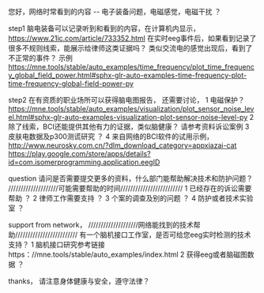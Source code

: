 
您好，网络时常看到的内容 -- 电子装备问题，电磁感觉，电磁干扰 ？

step1
脑电装备可以记录听到和看到的内容，在计算机内显示， https://www.21ic.com/article/733352.html
在实时eeg事件后，如果看到记录了很多不规则线索，能展示给律师这类证据吗？  类似交流电的感觉出现后，看到了不正常的事件？
示例 https://mne.tools/stable/auto_examples/time_frequency/plot_time_frequency_global_field_power.html#sphx-glr-auto-examples-time-frequency-plot-time-frequency-global-field-power-py

step2
在有资质的职业场所可以获得脑电图报告，
还需要讨论，
1 电磁保护？ https://mne.tools/stable/auto_examples/visualization/plot_sensor_noise_level.html#sphx-glr-auto-examples-visualization-plot-sensor-noise-level-py
2 除了线索，BCI还能提供其他有力的证据，类似脑健康？   请参考资料诉讼案例
3 皮肤电数据及p300测谎研究 ？ 
4 来自网络的BCI软件的试用示例，
http://www.neurosky.com.cn/?dlm_download_category=appxiazai-cat
https://play.google.com/store/apps/details?id=com.isomerprogramming.application.eegID


question  请问是否需要提交更多的资料，什么部门能帮助解决技术和防护问题？
////////////////////可能需要帮助的时间/////////////////////////
1 已经存在的诉讼需要帮助 ？
2 律师工作需要支持 ？
3 个案的调查及别的问题 ？
4 防护或者技术实验室 ？

support from network，  ////////////////////网络能找到的技术帮助/////////////////////////
有一个脑机接口工作室，是否可给您eeg实时检测的技术支持？
1 脑机接口研究参考链接  https：//mne.tools/stable/auto_examples/index.html
2 获得eeg或者脑磁图数据 ？



thanks，
请注意身体健康与安全，遵守法律？
